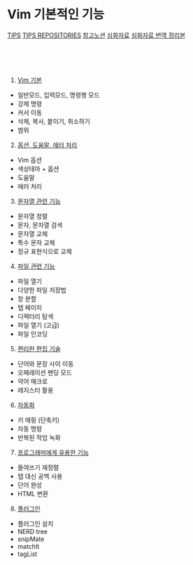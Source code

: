 # Vim 기본적인 기능
[TIPS](https://lego0901.tistory.com/4)
[TIPS REPOSITORIES](https://github.com/lego0901/CP_Library.git)
[참고노션](https://80000coding.oopy.io/a807a545-316d-48dd-a15f-1e8b9007dfb2)
[심화자료](https://github.com/ivito/cookbook/tree/e51c12caa66418a614b4ee26aef717b518eee3aa/VIM)
[심화자료 번역 정리본](https://seulcode.tistory.com/category/tools/vim?page=6)
</br></br></br></br></br>
1. [Vim 기본](https://github.com/PolyGon-13/Vim_Study/blob/587821e4ea84939f3fd6cc2a84c5f0004fcb49d3/study/1_Basic.md)
- 일반모드, 입력모드, 명령행 모드
- 강제 명령
- 커서 이동
- 삭제, 복사, 붙이기, 취소하기
- 범위
2. [옵션, 도움말, 에러 처리](https://github.com/PolyGon-13/Vim_Study/blob/2827f247f1a16858023a89140edf9d62801e3415/study/2_Option_Help_Error.md)
- Vim 옵션
- 색상테마 + 옵션
- 도움말
- 에러 처리
3. [문자열 관련 기능](https://github.com/PolyGon-13/Vim_Study/blob/24b04413e026c6603fbd6453f55754ddfeebd369/study/3_String.md)
- 문자열 정렬
- 문자, 문자열 검색
- 문자열 교체
- 특수 문자 교체
- 정규 표현식으로 교체
4. [파일 관련 기능](https://github.com/PolyGon-13/Vim_Study/blob/9bad04f8f9b7062e98ccf88bbc71fccb94cad028/study/4_File.md)
- 파일 열기
- 다양한 파일 저장법
- 창 분할
- 탭 페이지
- 디렉터리 탐색
- 파일 열기 (고급)
- 파일 인코딩
5. [편리한 편집 기술](https://github.com/PolyGon-13/Vim_Study/blob/2347030dd7d24ec3ebe0f4fd1347ae7b651fca99/study/5_EditSkill.md)
- 단어와 문장 사이 이동
- 오페레이션 펜딩 모드
- 약어 매크로
- 레지스터 활용
6. [자동화](https://github.com/PolyGon-13/Vim_Study/blob/12a794f709b4f672f604836bbfe1e456ffe0160f/study/6_Automation.md)
- 키 매핑 (단축키)
- 자동 명령
- 반복된 작업 녹화
7. [프로그래머에게 유용한 기능](https://github.com/PolyGon-13/Vim_Study/blob/b359bb27947dfc2d74e85ff576ef8250834f781b/study/7_UsefulSkill.md)
- 들여쓰기 재정렬
- 탭 대신 공백 사용
- 단어 완성
- HTML 변환
8. [플러그인](https://github.com/PolyGon-13/Vim_Study/blob/abed730a546b5667bb0075e1bc331df9d331015e/study/8_Plugin.md)
- 플러그인 설치
- NERD tree
- snipMate
- matchIt
- tagList
